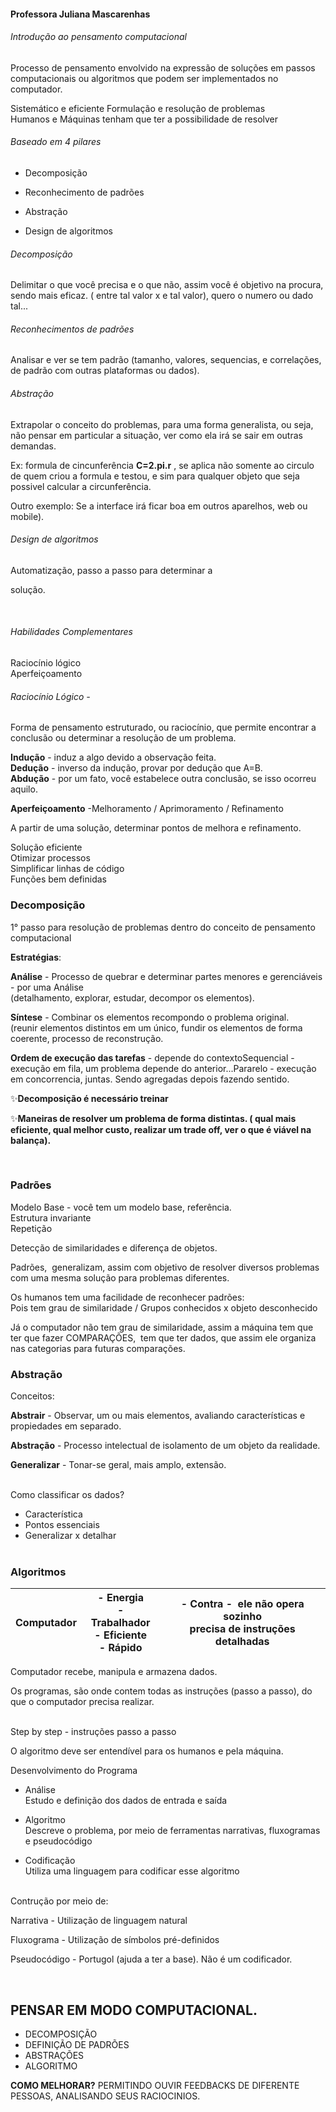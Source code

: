#### Professora Juliana Mascarenhas

###### Introdução ao pensamento computacional

Processo de pensamento envolvido na expressão de soluções em passos
computacionais ou algoritmos que podem ser implementados no computador.

Sistemático e eficiente 
Formulação e resolução de problemas  
Humanos e Máquinas tenham que ter a possibilidade de resolver
 

###### Baseado em 4 pilares

- Decomposição  

- Reconhecimento de padrões  

- Abstração  

- Design de algoritmos  



###### Decomposição

Delimitar o que você precisa e o que não, assim você é objetivo na procura,
sendo mais eficaz. ( entre tal valor x e tal valor), quero o numero ou dado
tal...  



###### Reconhecimentos de padrões

Analisar e ver se tem padrão (tamanho, valores, sequencias, e correlações, de
padrão com outras plataformas ou dados).  



###### Abstração

Extrapolar o conceito do problemas, para uma forma generalista, ou seja, não
pensar em particular a situação, ver como ela irá se sair em outras demandas.


Ex: formula de cincunferência **C=2.pi.r** , se aplica não somente ao circulo de
quem criou a formula e testou, e sim para qualquer objeto que seja possivel
calcular a circunferência. 

Outro exemplo: Se a interface irá ficar boa em outros aparelhos, web ou
mobile).  



###### Design de algoritmos

Automatização, passo a passo para determinar a

solução.  

 

###### Habilidades Complementares

Raciocínio lógico  
Aperfeiçoamento  



###### Raciocínio Lógico -

Forma de pensamento estruturado, ou raciocínio, que permite encontrar a
conclusão ou determinar a resolução de um problema.  

**Indução** - induz a algo devido a observação feita.  
**Dedução** - inverso da indução, provar por dedução que A=B.  
**Abdução** - por um fato, você estabelece outra conclusão, se isso ocorreu aquilo.



**Aperfeiçoamento** -Melhoramento / Aprimoramento / Refinamento  

A partir de uma solução, determinar pontos de melhora e
refinamento.  

Solução eficiente  
Otimizar processos  
Simplificar linhas de código  
Funções bem definidas  



### Decomposição

1° passo para resolução de problemas dentro do conceito de pensamento
computacional

**Estratégias**:

**Análise** - Processo de quebrar e
determinar partes menores e gerenciáveis - por uma Análise  
(detalhamento, explorar, estudar, decompor os elementos).  

**Síntese** - Combinar os elementos
recompondo o problema original.  
(reunir elementos distintos em um único, fundir os elementos de forma coerente,
processo de reconstrução.

**Ordem de execução das tarefas** - depende do contextoSequencial - execução em fila, um problema depende do
anterior...Pararelo - execução em concorrencia, juntas. Sendo
agregadas depois fazendo sentido.

✨**Decomposição é necessário treinar**  

✨**Maneiras de resolver um problema de forma distintas. ( qual mais eficiente, qual melhor custo, realizar um trade off, ver o que é viável na balança).**

 

### Padrões

Modelo Base - você tem um modelo base, referência.  
Estrutura invariante  
Repetição  

Detecção de similaridades e diferença de objetos.  

Padrões,  generalizam, assim com objetivo
de resolver diversos problemas com uma mesma solução para problemas diferentes.  

Os humanos tem uma facilidade de reconhecer padrões:  
Pois tem grau de similaridade / Grupos conhecidos x objeto desconhecido  

Já o computador não tem grau de similaridade, assim a máquina tem que ter que
fazer COMPARAÇÕES,  tem que ter dados,
que assim ele organiza nas categorias para futuras comparações.



### Abstração

Conceitos:  

**Abstrair** - Observar, um ou mais elementos, avaliando características e propiedades em separado.

**Abstração** - Processo intelectual de isolamento de um objeto da
realidade.

**Generalizar** - Tonar-se geral, mais amplo,
extensão.  
 

Como classificar os
dados?  

- Característica  
- Pontos essenciais  
- Generalizar x detalhar  
   

### Algoritmos

| Computador | - Energia<br>- Trabalhador<br>- Eficiente<br>- Rápido | - Contra -  ele não opera sozinho  <br>  precisa de instruções detalhadas |
| ---------- | ----------------------------------------------------- | ------------------------------------------------------------------------- |

Computador recebe, manipula e armazena dados.  

Os programas, são onde contem todas as instruções (passo a passo), do que o computador precisa realizar.  
 

Step by step - instruções passo a passo  



O algoritmo deve ser entendível para os humanos e pela máquina.

Desenvolvimento do Programa  

- Análise  
  Estudo e definição dos dados de entrada e saída  

- Algoritmo  
  Descreve o problema, por meio de ferramentas narrativas, fluxogramas e
  pseudocódigo  

- Codificação  
  Utiliza uma linguagem para codificar esse algoritmo  
   

Contrução por meio de:  

Narrativa - Utilização de linguagem natural  

Fluxograma - Utilização de símbolos pré-definidos  

Pseudocódigo - Portugol (ajuda a ter a base). Não é um codificador.  



 

## PENSAR EM MODO COMPUTACIONAL.

- DECOMPOSIÇÃO  
- DEFINIÇÃO DE PADRÕES  
- ABSTRAÇÕES  
- ALGORITMO
  
  

**COMO MELHORAR?**
PERMITINDO OUVIR FEEDBACKS DE DIFERENTE PESSOAS, ANALISANDO SEUS RACIOCINIOS.


